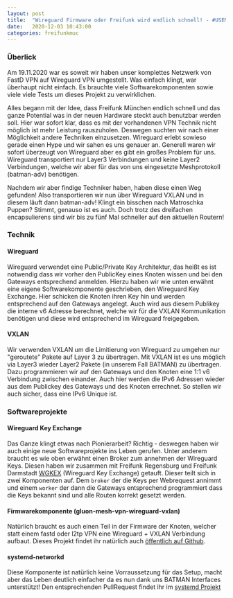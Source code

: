 ```yaml
---
layout: post
title:  "Wireguard Firmware oder Freifunk wird endlich schnell! - #USEMOREBANDWIDTH"
date:   2020-12-03 10:43:00
categories: freifunkmuc
---
```

### Überlick

Am 19.11.2020 war es soweit wir haben unser komplettes Netzwerk von FastD VPN auf Wireguard VPN umgestellt. Was einfach klingt, war überhaupt nicht einfach. Es brauchte viele Softwarekomponenten sowie viele viele Tests um dieses Projekt zu verwirklichen.

Alles begann mit der Idee, dass Freifunk München endlich schnell und das ganze Potential was in der neuen Hardware steckt auch benutzbar werden soll. Hier war sofort klar, dass es mit der vorhandenen VPN Technik nicht möglich ist mehr Leistung rauszuholen. Deswegen suchten wir nach einer Möglichkeit andere Techniken einzusetzen. Wireguard erlebt sowieso gerade einen Hype und wir sahen es uns genauer an. Generell waren wir sofort überzeugt von Wireguard aber es gibt ein großes Problem für uns. Wireguard transportiert nur Layer3 Verbindungen und keine Layer2 Verbindungen, welche wir aber für das von uns eingesetzte Meshprotokoll (batman-adv) benötigen. 

Nachdem wir aber findige Techniker haben, haben diese einen Weg gefunden! Also transportieren wir nun über Wireguard VXLAN und in diesem läuft dann batman-adv! Klingt ein bisschen nach Matroschka Puppen? Stimmt, genauso ist es auch. Doch trotz des dreifachen encapsulierens sind wir bis zu fünf Mal schneller auf den aktuellen Routern!

### Technik

#### Wireguard
Wireguard verwendet eine Public/Private Key Architektur, das heißt es ist notwendig dass wir vorher den PublicKey eines Knoten wissen und bei den Gateways entsprechend anmelden. Hierzu haben wir wie unten erwähnt eine eigene Softwarekomponente geschrieben, den Wireguard Key Exchange. Hier schicken die Knoten ihren Key hin und werden entsprechend auf den Gateways angelegt. Auch wird aus diesem Publikey die interne v6 Adresse berechnet, welche wir für die VXLAN Kommunikation benötigen und diese wird entsprechend im Wireguard freigegeben.

#### VXLAN
Wir verwenden VXLAN um die Limitierung von Wireguard zu umgehen nur "geroutete" Pakete auf Layer 3 zu übertragen. Mit VXLAN ist es uns möglich via Layer3 wieder Layer2 Pakete (in unserem Fall BATMAN) zu übertragen. Dazu programmieren wir auf den Gateways und den Knoten eine 1:1 v6 Verbindung zwischen einander. Auch hier werden die IPv6 Adressen wieder aus dem Publickey des Gateways und des Knoten errechnet. So stellen wir auch sicher, dass eine IPv6 Unique ist.

### Softwareprojekte

#### Wireguard Key Exchange
Das Ganze klingt etwas nach Pionierarbeit? Richtig - deswegen haben wir auch einige neue Softwareprojekte ins Leben gerufen. Unter anderem braucht es wie oben erwähnt einen Broker zum annehmen der Wireguard Keys. Diesen haben wir zusammen mit Freifunk Regensburg und Freifunk Darmstadt [WGKEX](https://github.com/freifunkMUC/wgkex) (Wireguard Key Exchange) getauft. Dieser teilt sich in zwei Komponenten auf. Dem `broker` der die Keys per Webrequest annimmt und einem `worker` der dann die Gateways entsprechend programmiert dass die Keys bekannt sind und alle Routen korrekt gesetzt werden.

#### Firmwarekomponente (gluon-mesh-vpn-wireguard-vxlan)
Natürlich braucht es auch einen Teil in der Firmware der Knoten, welcher statt einem fastd oder l2tp VPN eine Wireguard + VXLAN Verbindung aufbaut. Dieses Projekt findet ihr natürlich auch [öffentlich auf Github](gluon-mesh-vpn-wireguard-vxlan).

#### systemd-networkd
Diese Komponente ist natürlich keine Vorraussetzung für das Setup, macht aber das Leben deutlich einfacher da es nun dank uns BATMAN Interfaces unterstützt! Den entsprechenden PullRequest findet ihr im [systemd Projekt](https://github.com/systemd/systemd/pull/17252)
